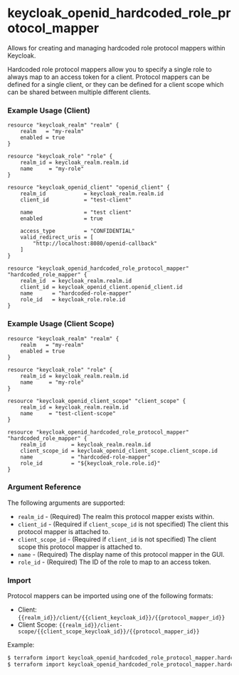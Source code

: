 # keycloak_openid_hardcoded_role_protocol_mapper

Allows for creating and managing hardcoded role protocol mappers within
Keycloak.

Hardcoded role protocol mappers allow you to specify a single role to
always map to an access token for a client. Protocol mappers can be
defined for a single client, or they can be defined for a client scope
which can be shared between multiple different clients.

### Example Usage (Client)

```hcl
resource "keycloak_realm" "realm" {
    realm   = "my-realm"
    enabled = true
}

resource "keycloak_role" "role" {
    realm_id = keycloak_realm.realm.id
    name     = "my-role"
}

resource "keycloak_openid_client" "openid_client" {
    realm_id            = keycloak_realm.realm.id
    client_id           = "test-client"

    name                = "test client"
    enabled             = true

    access_type         = "CONFIDENTIAL"
    valid_redirect_uris = [
        "http://localhost:8080/openid-callback"
    ]
}

resource "keycloak_openid_hardcoded_role_protocol_mapper" "hardcoded_role_mapper" {
    realm_id  = keycloak_realm.realm.id
    client_id = keycloak_openid_client.openid_client.id
    name      = "hardcoded-role-mapper"
    role_id   = keycloak_role.role.id
}
```

### Example Usage (Client Scope)

```hcl
resource "keycloak_realm" "realm" {
    realm   = "my-realm"
    enabled = true
}

resource "keycloak_role" "role" {
    realm_id = keycloak_realm.realm.id
    name     = "my-role"
}

resource "keycloak_openid_client_scope" "client_scope" {
    realm_id = keycloak_realm.realm.id
    name     = "test-client-scope"
}

resource "keycloak_openid_hardcoded_role_protocol_mapper" "hardcoded_role_mapper" {
    realm_id        = keycloak_realm.realm.id
    client_scope_id = keycloak_openid_client_scope.client_scope.id
    name            = "hardcoded-role-mapper"
    role_id         = "${keycloak_role.role.id}"
}
```

### Argument Reference

The following arguments are supported:

- `realm_id` - (Required) The realm this protocol mapper exists within.
- `client_id` - (Required if `client_scope_id` is not specified) The client this protocol mapper is attached to.
- `client_scope_id` - (Required if `client_id` is not specified) The client scope this protocol mapper is attached to.
- `name` - (Required) The display name of this protocol mapper in the
  GUI.
- `role_id` - (Required) The ID of the role to map to an access token.

### Import

Protocol mappers can be imported using one of the following formats:
- Client: `{{realm_id}}/client/{{client_keycloak_id}}/{{protocol_mapper_id}}`
- Client Scope: `{{realm_id}}/client-scope/{{client_scope_keycloak_id}}/{{protocol_mapper_id}}`

Example:

```bash
$ terraform import keycloak_openid_hardcoded_role_protocol_mapper.hardcoded_role_mapper my-realm/client/a7202154-8793-4656-b655-1dd18c181e14/71602afa-f7d1-4788-8c49-ef8fd00af0f4
$ terraform import keycloak_openid_hardcoded_role_protocol_mapper.hardcoded_role_mapper my-realm/client-scope/b799ea7e-73ee-4a73-990a-1eafebe8e20a/71602afa-f7d1-4788-8c49-ef8fd00af0f4
```
